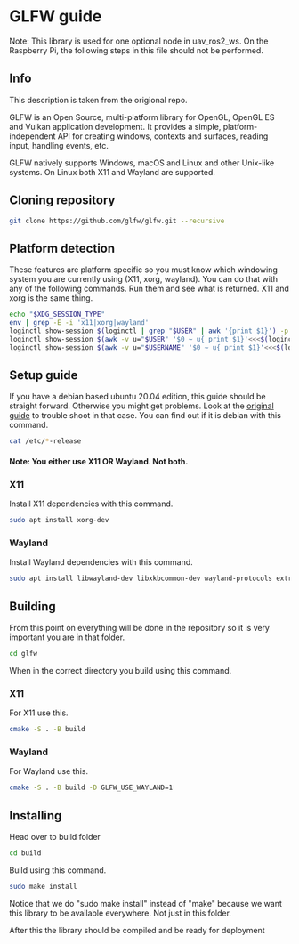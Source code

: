 # GLFW guide

Note: This library is used for one optional node in uav_ros2_ws. On the Raspberry Pi, the following steps in this file should not be performed.

## Info

This description is taken from the origional repo.

GLFW is an Open Source, multi-platform library for OpenGL, OpenGL ES and Vulkan application development. It provides a simple, platform-independent API for creating windows, contexts and surfaces, reading input, handling events, etc.

GLFW natively supports Windows, macOS and Linux and other Unix-like systems. On Linux both X11 and Wayland are supported.

## Cloning repository

```bash
git clone https://github.com/glfw/glfw.git --recursive
```

## Platform detection

These features are platform specific so you must know which windowing system you are currently using (X11, xorg, wayland). You can do that with any of the following commands. Run them and see what is returned. X11 and xorg is the same thing.

```bash
echo "$XDG_SESSION_TYPE"
env | grep -E -i 'x11|xorg|wayland'
loginctl show-session $(loginctl | grep "$USER" | awk '{print $1}') -p Type
loginctl show-session $(awk -v u="$USER" '$0 ~ u{ print $1}'<<<$(loginctl)) -p Type
loginctl show-session $(awk -v u="$USERNAME" '$0 ~ u{ print $1}'<<<$(loginctl)) -p Type
```

## Setup guide

If you have a debian based ubuntu 20.04 edition, this guide should be straight forward. Otherwise you might get problems. Look at the [original guide](https://www.glfw.org/docs/latest/compile.html) to trouble shoot in that case. You can find out if it is debian with this command.

```bash
cat /etc/*-release
```

#### Note: You either use X11 OR Wayland. Not both.

### X11

Install X11 dependencies with this command.

```bash
sudo apt install xorg-dev
```

### Wayland

Install Wayland dependencies with this command.

```bash
sudo apt install libwayland-dev libxkbcommon-dev wayland-protocols extra-cmake-modules
```

## Building

From this point on everything will be done in the repository so it is very important you are in that folder.

```bash
cd glfw
```

When in the correct directory you build using this command.

### X11

For X11 use this.

```bash
cmake -S . -B build
```

### Wayland

For Wayland use this.

```bash
cmake -S . -B build -D GLFW_USE_WAYLAND=1
```

## Installing

Head over to build folder

```bash
cd build
```

Build using this command.

```bash
sudo make install
```

Notice that we do "sudo make install" instead of "make" because we want this library to be available everywhere. Not just in this folder.

After this the library should be compiled and be ready for deployment
